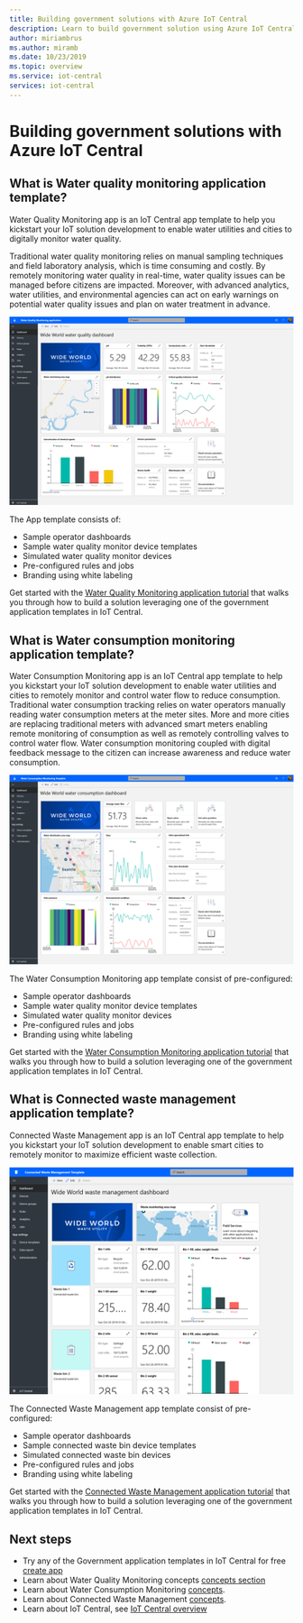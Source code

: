 ```yaml
---
title: Building government solutions with Azure IoT Central
description: Learn to build government solution using Azure IoT Central application templates.
author: miriambrus
ms.author: miramb
ms.date: 10/23/2019
ms.topic: overview
ms.service: iot-central
services: iot-central
---
```


# Building government solutions with Azure IoT Central

## What is Water quality monitoring application template? 

Water Quality Monitoring app is an IoT Central app template to help you kickstart your IoT solution development to enable water utilities and cities to digitally monitor water quality. 

Traditional water quality monitoring relies on manual sampling techniques and field laboratory analysis, which is time consuming and costly. By remotely monitoring water quality in real-time, water quality issues can be managed before citizens are impacted. Moreover, with advanced analytics, water utilities, and environmental agencies can act on early warnings on potential water quality issues and plan on water treatment in advance.  


![Water Quality Monitoring App template](./media/overview-iotcentral-government/waterqualitymonitoring-dashboard-full.png)

The App template consists of:
* Sample operator dashboards
* Sample water quality monitor device templates
* Simulated water quality monitor devices
* Pre-configured rules and jobs
* Branding using white labeling 

Get started with the [Water Quality Monitoring application tutorial](./tutorial-water-quality-monitoring.md) that walks you through how to build a solution leveraging one of the government application templates in IoT Central. 


## What is Water consumption monitoring application template? 


Water Consumption Monitoring app is an IoT Central app template to help you kickstart your IoT solution development to enable water utilities and cities to remotely monitor and control water flow to reduce consumption. 
Traditional water consumption tracking relies on water operators manually reading water consumption meters at the meter sites. More and more cities are replacing traditional meters with advanced smart meters enabling remote monitoring of consumption as well as remotely controlling valves to control water flow. Water consumption monitoring coupled with digital feedback message to the citizen can increase awareness and reduce water consumption. 

  ![Water Consumption Monitoring App template](./media/overview-iotcentral-government/waterconsumptionmonitoring-dashboardfull.png)

The Water Consumption Monitoring app template consist of pre-configured:
* Sample operator dashboards
* Sample water quality monitor device templates
* Simulated water quality monitor devices
* Pre-configured rules and jobs
* Branding using white labeling 

 Get started with the [Water Consumption Monitoring application tutorial](./tutorial-water-consumption-monitoring.md) that walks you through how to build a solution leveraging one of the government application templates in IoT Central. 

## What is Connected waste management application template? 

Connected Waste Management app is an IoT Central app template to help you kickstart your IoT solution development to enable smart cities to remotely monitor to maximize efficient waste collection. 

![Connected Waste Management App template](media/overview-iotcentral-government/connectedwastemanagement-dashboard.png) 


The Connected Waste Management app template consist of pre-configured:
* Sample operator dashboards
* Sample connected waste bin device templates
* Simulated connected waste bin devices
* Pre-configured rules and jobs
* Branding using white labeling 

Get started with the [Connected Waste Management application tutorial](./tutorial-connected-waste-management.md) that walks you through how to build a solution leveraging one of the government application templates in IoT Central. 


## Next steps

* Try any of the Government application templates in IoT Central for free [create app](https://apps.azureiotcentral.com/build/government)
* Learn about Water Quality Monitoring concepts  [concepts section](./concepts-waterqualitymonitoring-architecture.md)
* Learn about Water Consumption Monitoring [concepts](./concepts-waterconsumptionmonitoring-architecture.md).  
* Learn about Connected Waste Management [concepts](./concepts-connectedwastemanagement-architecture.md).  
* Learn about IoT Central, see [IoT Central overview](https://docs.microsoft.com/en-us/azure/iot-central/overview-iot-central)
